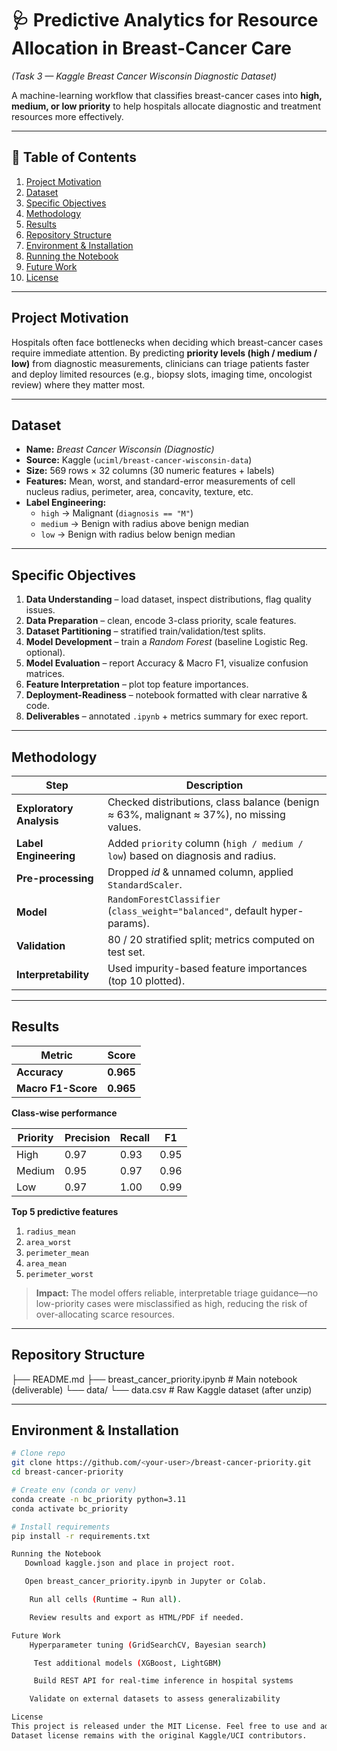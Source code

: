 # 🩺 Predictive Analytics for Resource Allocation in Breast-Cancer Care  
*(Task 3 — Kaggle Breast Cancer Wisconsin Diagnostic Dataset)*

A machine-learning workflow that classifies breast-cancer cases into **high, medium, or low priority** to help hospitals allocate diagnostic and treatment resources more effectively.

---

## 📂 Table of Contents
1. [Project Motivation](#project-motivation)  
2. [Dataset](#dataset)  
3. [Specific Objectives](#specific-objectives)  
4. [Methodology](#methodology)  
5. [Results](#results)  
6. [Repository Structure](#repository-structure)  
7. [Environment & Installation](#environment--installation)  
8. [Running the Notebook](#running-the-notebook)  
9. [Future Work](#future-work)  
10. [License](#license)

---

## Project Motivation
Hospitals often face bottlenecks when deciding which breast-cancer cases require immediate attention. By predicting **priority levels (high / medium / low)** from diagnostic measurements, clinicians can triage patients faster and deploy limited resources (e.g., biopsy slots, imaging time, oncologist review) where they matter most.

---

## Dataset
- **Name:** *Breast Cancer Wisconsin (Diagnostic)*  
- **Source:** Kaggle (`uciml/breast-cancer-wisconsin-data`)  
- **Size:** 569 rows × 32 columns (30 numeric features + labels)  
- **Features:** Mean, worst, and standard-error measurements of cell nucleus radius, perimeter, area, concavity, texture, etc.  
- **Label Engineering:**  
  - `high`  → Malignant (`diagnosis == "M"`)  
  - `medium` → Benign with radius above benign median  
  - `low`  → Benign with radius below benign median  

---

## Specific Objectives
1. **Data Understanding** – load dataset, inspect distributions, flag quality issues.  
2. **Data Preparation** – clean, encode 3-class priority, scale features.  
3. **Dataset Partitioning** – stratified train/validation/test splits.  
4. **Model Development** – train a *Random Forest* (baseline Logistic Reg. optional).  
5. **Model Evaluation** – report Accuracy & Macro F1, visualize confusion matrices.  
6. **Feature Interpretation** – plot top feature importances.  
7. **Deployment-Readiness** – notebook formatted with clear narrative & code.  
8. **Deliverables** – annotated `.ipynb` + metrics summary for exec report.

---

## Methodology
| Step | Description |
|------|-------------|
| **Exploratory Analysis** | Checked distributions, class balance (benign ≈ 63%, malignant ≈ 37%), no missing values. |
| **Label Engineering** | Added `priority` column (`high / medium / low`) based on diagnosis and radius. |
| **Pre-processing** | Dropped *id* & unnamed column, applied `StandardScaler`. |
| **Model** | `RandomForestClassifier` (`class_weight="balanced"`, default hyper-params). |
| **Validation** | 80 / 20 stratified split; metrics computed on test set. |
| **Interpretability** | Used impurity-based feature importances (top 10 plotted). |

---

## Results
| Metric | Score |
|--------|-------|
| **Accuracy** | **0.965** |
| **Macro F1-Score** | **0.965** |

**Class-wise performance**

| Priority | Precision | Recall | F1 |
|----------|-----------|--------|----|
| High     | 0.97 | 0.93 | 0.95 |
| Medium   | 0.95 | 0.97 | 0.96 |
| Low      | 0.97 | 1.00 | 0.99 |

**Top 5 predictive features**

1. `radius_mean`  
2. `area_worst`  
3. `perimeter_mean`  
4. `area_mean`  
5. `perimeter_worst`

> **Impact:** The model offers reliable, interpretable triage guidance—no low-priority cases were misclassified as high, reducing the risk of over-allocating scarce resources.

---

## Repository Structure
├── README.md
├── breast_cancer_priority.ipynb # Main notebook (deliverable)
└── data/
└── data.csv # Raw Kaggle dataset (after unzip)


---

## Environment & Installation
```bash
# Clone repo
git clone https://github.com/<your-user>/breast-cancer-priority.git
cd breast-cancer-priority

# Create env (conda or venv)
conda create -n bc_priority python=3.11
conda activate bc_priority

# Install requirements
pip install -r requirements.txt

Running the Notebook
   Download kaggle.json and place in project root.

   Open breast_cancer_priority.ipynb in Jupyter or Colab.

    Run all cells (Runtime → Run all).

    Review results and export as HTML/PDF if needed.

Future Work
    Hyperparameter tuning (GridSearchCV, Bayesian search)

     Test additional models (XGBoost, LightGBM)

     Build REST API for real-time inference in hospital systems

    Validate on external datasets to assess generalizability

License
This project is released under the MIT License. Feel free to use and adapt for academic or clinical purposes.
Dataset license remains with the original Kaggle/UCI contributors.


